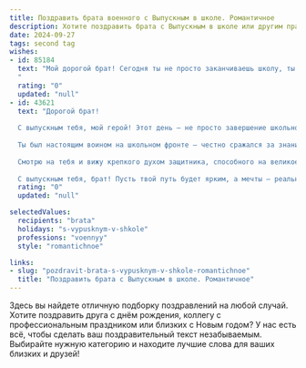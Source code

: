 ```yaml
---
title: Поздравить брата военного с Выпускным в школе. Романтичное
description: Хотите поздравить брата с Выпускным в школе или другим праздником? Наш ИИ создаст незабываемое поздравление, а вы обязательно выделитесь среди других.  
date: 2024-09-27
tags: second tag
wishes:
- id: 85184
  text: "Мой дорогой брат! Сегодня ты не просто заканчиваешь школу, ты отправляешься в великое путешествие, полное чести, доблести и отваги.  Этот выпускной –  это лишь начало твоего героического пути,  пути воина, защитника, хранителя.  Пусть звёзды указывают тебе дорогу, а сердце хранит верность и любовь.  Я горжусь тобой, мой храбрый рыцарь, и желаю тебе  счастья, силы и  всей той славы, которую ты заслуживаешь.  Пусть твой путь будет долгим и ярким, полным  героических поступков и светлых побед!
  "
  rating: "0"
  updated: "null"
- id: 43621
  text: "Дорогой брат!
  
  С выпускным тебя, мой герой! Этот день — не просто завершение школьного пути, это начало нового, захватывающего этапа жизни. Ты выбрал профессию военного, и я горжусь твоим смелым решением служить своей стране.
  
  Ты был настоящим воином на школьном фронте — честно сражался за знания, преодолевал препятствия и всегда шёл к своей цели. Теперь перед тобой открыты все двери, и я верю, что ты справишься со всеми вызовами, которые встретятся на твоём пути.
  
  Смотрю на тебя и вижу крепкого духом защитника, способного на великое. Пусть каждый новый день приносит вдохновение, а твоя доблесть и честность ведут за собой людей. Желаю тебе смелости на всех жизненных фронтах, любви, которая согреет сердце, и удачи, что сопутствует в каждом шаге.
  
  С выпускным тебя, брат! Пусть твой путь будет ярким, а мечты — реальными!"
  rating: "0"
  updated: "null"

selectedValues:
  recipients: "brata"
  holidays: "s-vypusknym-v-shkole"
  professions: "voennyy"
  style: "romantichnoe"

links:
- slug: "pozdravit-brata-s-vypusknym-v-shkole-romantichnoe"
  title: "Поздравить брата с Выпускным в школе. Романтичное"
---
```


Здесь вы найдете отличную подборку поздравлений на любой случай.
Хотите поздравить друга с днём рождения, коллегу с профессиональным праздником или близких с Новым годом? У нас есть всё, чтобы сделать ваш поздравительный текст незабываемым. Выбирайте нужную категорию и находите лучшие слова для ваших близких и друзей!
